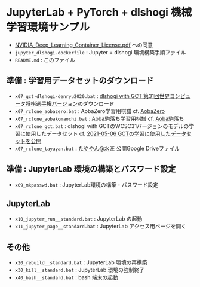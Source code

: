 # JupyterLab + PyTorch + dlshogi 機械学習環境サンプル

- [NVIDIA_Deep_Learning_Container_License.pdf](https://developer.download.nvidia.com/licenses/NVIDIA_Deep_Learning_Container_License.pdf) への同意
- `jupyter_dlshogi.dockerfile` : Jupyter + dlshogi 環境構築手順ファイル
- `README.md` : このファイル
## 準備 : 学習用データセットのダウンロード
- `x07_gct-dlshogi-denryu2020.bat` : [dlshogi with GCT 第31回世界コンピュータ将棋選手権バージョン](https://github.com/TadaoYamaoka/DeepLearningShogi/releases/tag/wcwc31)のダウンロード
- `x07_rclone_aobazero.bat` : AobaZero学習用棋譜
  cf. [AobaZero](http://www.yss-aya.com/aobazero/)
- `x07_rclone_aobakomaochi.bat` : Aoba駒落ち学習用棋譜
  cf. [Aoba駒落ち](http://www.yss-aya.com/komaochi/)
- `x07_rclone_gct.bat` : dlshogi with GCTのWCSC31バージョンのモデルの学習に使用したデータセット
  cf. [2021-05-06 GCTの学習に使用したデータセットを公開](https://tadaoyamaoka.hatenablog.com/entry/2021/05/06/223701)
- `x07_rclone_tayayan.bat` : [たややん@水匠](https://twitter.com/tayayan_ts) 公開Google Driveファイル
## 準備 : JupyterLab 環境の構築とパスワード設定
- `x09_mkpasswd.bat` : JupyterLab環境の構築・パスワード設定
## JupyterLab
- `x10_jupyter_run__standard.bat` : JupyterLab の起動
- `x11_jupyter_page__standard.bat` : JupyterLab アクセス用ページを開く
## その他
- `x20_rebuild__standard.bat` : JupyterLab 環境の再構築
- `x30_kill__standard.bat` : JupyterLab 環境の強制終了
- `x40_bash__standard.bat` : bash 端末の起動
